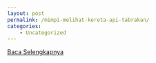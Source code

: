 ```yaml
---
layout: post
permalink: /mimpi-melihat-kereta-api-tabrakan/
categories:
    - Uncategorized
---
```


[Baca Selengkapnya](/03)